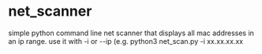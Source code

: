 # net_scanner

simple python command line net scanner that displays all mac addresses in an ip range. use it with -i or --ip (e.g. python3 net_scan.py -i xx.xx.xx.xx
